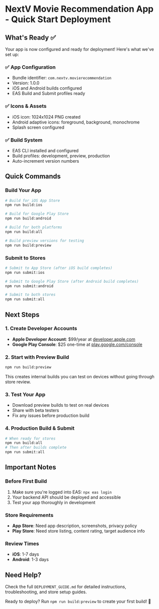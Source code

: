 # NextV Movie Recommendation App - Quick Start Deployment

## What's Ready ✅

Your app is now configured and ready for deployment! Here's what we've set up:

### ✅ App Configuration

- Bundle identifier: `com.nextv.movierecommendation`
- Version: 1.0.0
- iOS and Android builds configured
- EAS Build and Submit profiles ready

### ✅ Icons & Assets

- iOS icon: 1024x1024 PNG created
- Android adaptive icons: foreground, background, monochrome
- Splash screen configured

### ✅ Build System

- EAS CLI installed and configured
- Build profiles: development, preview, production
- Auto-increment version numbers

## Quick Commands

### Build Your App

```bash
# Build for iOS App Store
npm run build:ios

# Build for Google Play Store
npm run build:android

# Build for both platforms
npm run build:all

# Build preview versions for testing
npm run build:preview
```

### Submit to Stores

```bash
# Submit to App Store (after iOS build completes)
npm run submit:ios

# Submit to Google Play Store (after Android build completes)
npm run submit:android

# Submit to both stores
npm run submit:all
```

## Next Steps

### 1. Create Developer Accounts

- **Apple Developer Account**: $99/year at [developer.apple.com](https://developer.apple.com)
- **Google Play Console**: $25 one-time at [play.google.com/console](https://play.google.com/console)

### 2. Start with Preview Build

```bash
npm run build:preview
```

This creates internal builds you can test on devices without going through store review.

### 3. Test Your App

- Download preview builds to test on real devices
- Share with beta testers
- Fix any issues before production build

### 4. Production Build & Submit

```bash
# When ready for stores
npm run build:all
# Then after builds complete
npm run submit:all
```

## Important Notes

### Before First Build

1. Make sure you're logged into EAS: `npx eas login`
2. Your backend API should be deployed and accessible
3. Test your app thoroughly in development

### Store Requirements

- **App Store**: Need app description, screenshots, privacy policy
- **Play Store**: Need store listing, content rating, target audience info

### Review Times

- **iOS**: 1-7 days
- **Android**: 1-3 days

## Need Help?

Check the full `DEPLOYMENT_GUIDE.md` for detailed instructions, troubleshooting, and store setup guides.

Ready to deploy? Run `npm run build:preview` to create your first build! 🚀

